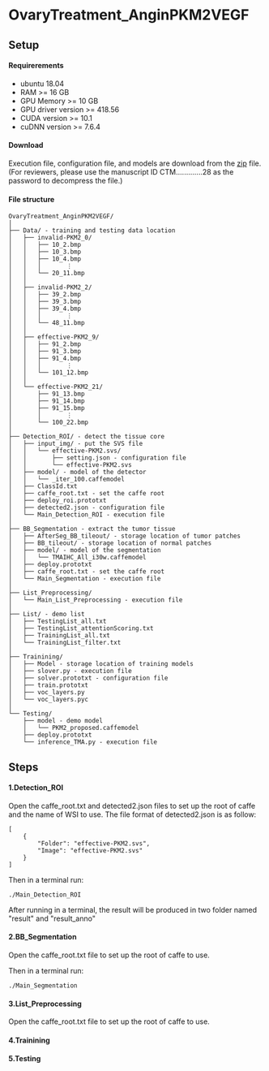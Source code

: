 # OvaryTreatment_AnginPKM2VEGF

## Setup

#### Requirerements
- ubuntu 18.04
- RAM >= 16 GB
- GPU Memory >= 10 GB
- GPU driver version >= 418.56
- CUDA version >= 10.1
- cuDNN version >= 7.6.4

#### Download
Execution file, configuration file, and models are download from the [zip](https://drive.google.com/file/d/1Rj0OZClt0esA86NJqubM1nXABWdXmyZd/view?usp=sharing) file.  (For reviewers, please use the manuscript ID CTM.............28 as the password to decompress the file.)

#### File structure
```
OvaryTreatment_AnginPKM2VEGF/
│
├── Data/ - training and testing data location
│   ├── invalid-PKM2_0/
│   │   ├── 10_2.bmp
│   │   ├── 10_3.bmp
│   │   ├── 10_4.bmp
│   │   │       ⋮
│   │   └── 20_11.bmp
│   │
│   ├── invalid-PKM2_2/
│   │   ├── 39_2.bmp
│   │   ├── 39_3.bmp
│   │   ├── 39_4.bmp
│   │   │       ⋮
│   │   └── 48_11.bmp
│   │
│   ├── effective-PKM2_9/
│   │   ├── 91_2.bmp
│   │   ├── 91_3.bmp
│   │   ├── 91_4.bmp
│   │   │       ⋮
│   │   └── 101_12.bmp
│   │
│   └── effective-PKM2_21/
│       ├── 91_13.bmp
│       ├── 91_14.bmp
│       ├── 91_15.bmp
│       │       ⋮
│       └── 100_22.bmp
│
├── Detection_ROI/ - detect the tissue core 
│   ├── input_img/ - put the SVS file
│   │   └── effective-PKM2.svs/
│   │       ├── setting.json - configuration file
│   │       └── effective-PKM2.svs
│   ├── model/ - model of the detector
│   │   └── _iter_100.caffemodel
│   ├── ClassId.txt
│   ├── caffe_root.txt - set the caffe root
│   ├── deploy_roi.prototxt
│   ├── detected2.json - configuration file
│   └── Main_Detection_ROI - execution file
│
├── BB_Segmentation - extract the tumor tissue
│   ├── AfterSeg_BB_tileout/ - storage location of tumor patches
│   ├── BB_tileout/ - storage location of normal patches
│   ├── model/ - model of the segmentation
│   │   └── TMAIHC_All_i30w.caffemodel
│   ├── deploy.prototxt
│   ├── caffe_root.txt - set the caffe root
│   └── Main_Segmentation - execution file
│
├── List_Preprocessing/
│   └── Main_List_Preprocessing - execution file
│
├── List/ - demo list
│   ├── TestingList_all.txt
│   ├── TestingList_attentionScoring.txt
│   ├── TrainingList_all.txt
│   └── TrainingList_filter.txt
│
├── Trainining/
│   ├── Model - storage location of training models
│   ├── slover.py - execution file
│   ├── solver.prototxt - configuration file
│   ├── train.prototxt
│   ├── voc_layers.py
│   └── voc_layers.pyc
│
└── Testing/ 
    ├── model - demo model
    │   └── PKM2_proposed.caffemodel
    ├── deploy.prototxt
    └── inference_TMA.py - execution file

```

## Steps

#### 1.Detection_ROI
Open the caffe_root.txt and detected2.json files to set up the root of caffe and the name of WSI to use.
The file format of detected2.json is as follow:
```
[
    {
        "Folder": "effective-PKM2.svs",
        "Image": "effective-PKM2.svs"
    }
]
```

Then in a terminal run:
```
./Main_Detection_ROI
```
After running in a terminal, the result will be produced in two folder named "result" and "result_anno"

#### 2.BB_Segmentation
Open the caffe_root.txt file to set up the root of caffe to use.

Then in a terminal run:
```
./Main_Segmentation
```


#### 3.List_Preprocessing
Open the caffe_root.txt file to set up the root of caffe to use.

#### 4.Trainining

#### 5.Testing
